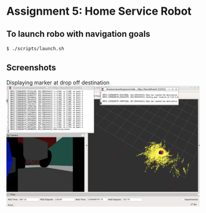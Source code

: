 # Assignment 5: Home Service Robot

## To launch robo with navigation goals
```sh
$ ./scripts/launch.sh
```

## Screenshots
Displaying marker at drop off destination
![Navigation Goal](images/navigation_goal.jpg)

